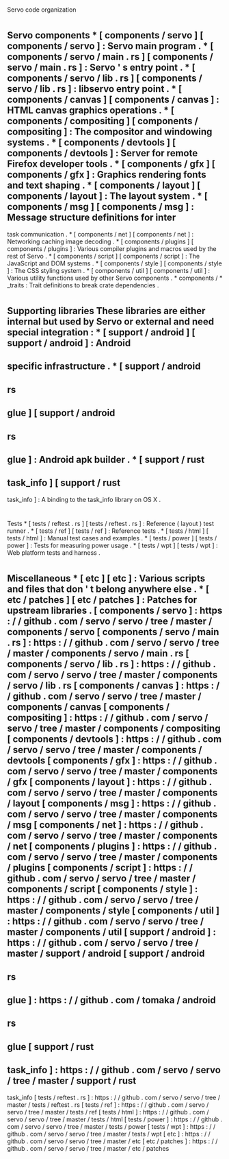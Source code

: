 #
Servo
code
organization
#
#
Servo
components
*
[
components
/
servo
]
[
components
/
servo
]
:
Servo
main
program
.
*
[
components
/
servo
/
main
.
rs
]
[
components
/
servo
/
main
.
rs
]
:
Servo
'
s
entry
point
.
*
[
components
/
servo
/
lib
.
rs
]
[
components
/
servo
/
lib
.
rs
]
:
libservo
entry
point
.
*
[
components
/
canvas
]
[
components
/
canvas
]
:
HTML
canvas
graphics
operations
.
*
[
components
/
compositing
]
[
components
/
compositing
]
:
The
compositor
and
windowing
systems
.
*
[
components
/
devtools
]
[
components
/
devtools
]
:
Server
for
remote
Firefox
developer
tools
.
*
[
components
/
gfx
]
[
components
/
gfx
]
:
Graphics
rendering
fonts
and
text
shaping
.
*
[
components
/
layout
]
[
components
/
layout
]
:
The
layout
system
.
*
[
components
/
msg
]
[
components
/
msg
]
:
Message
structure
definitions
for
inter
-
task
communication
.
*
[
components
/
net
]
[
components
/
net
]
:
Networking
caching
image
decoding
.
*
[
components
/
plugins
]
[
components
/
plugins
]
:
Various
compiler
plugins
and
macros
used
by
the
rest
of
Servo
.
*
[
components
/
script
]
[
components
/
script
]
:
The
JavaScript
and
DOM
systems
.
*
[
components
/
style
]
[
components
/
style
]
:
The
CSS
styling
system
.
*
[
components
/
util
]
[
components
/
util
]
:
Various
utility
functions
used
by
other
Servo
components
.
*
components
/
*
_traits
:
Trait
definitions
to
break
crate
dependencies
.
#
#
Supporting
libraries
These
libraries
are
either
internal
but
used
by
Servo
or
external
and
need
special
integration
:
*
[
support
/
android
]
[
support
/
android
]
:
Android
-
specific
infrastructure
.
*
[
support
/
android
-
rs
-
glue
]
[
support
/
android
-
rs
-
glue
]
:
Android
apk
builder
.
*
[
support
/
rust
-
task_info
]
[
support
/
rust
-
task_info
]
:
A
binding
to
the
task_info
library
on
OS
X
.
#
#
Tests
*
[
tests
/
reftest
.
rs
]
[
tests
/
reftest
.
rs
]
:
Reference
(
layout
)
test
runner
.
*
[
tests
/
ref
]
[
tests
/
ref
]
:
Reference
tests
.
*
[
tests
/
html
]
[
tests
/
html
]
:
Manual
test
cases
and
examples
.
*
[
tests
/
power
]
[
tests
/
power
]
:
Tests
for
measuring
power
usage
.
*
[
tests
/
wpt
]
[
tests
/
wpt
]
:
Web
platform
tests
and
harness
.
#
#
Miscellaneous
*
[
etc
]
[
etc
]
:
Various
scripts
and
files
that
don
'
t
belong
anywhere
else
.
*
[
etc
/
patches
]
[
etc
/
patches
]
:
Patches
for
upstream
libraries
.
[
components
/
servo
]
:
https
:
/
/
github
.
com
/
servo
/
servo
/
tree
/
master
/
components
/
servo
[
components
/
servo
/
main
.
rs
]
:
https
:
/
/
github
.
com
/
servo
/
servo
/
tree
/
master
/
components
/
servo
/
main
.
rs
[
components
/
servo
/
lib
.
rs
]
:
https
:
/
/
github
.
com
/
servo
/
servo
/
tree
/
master
/
components
/
servo
/
lib
.
rs
[
components
/
canvas
]
:
https
:
/
/
github
.
com
/
servo
/
servo
/
tree
/
master
/
components
/
canvas
[
components
/
compositing
]
:
https
:
/
/
github
.
com
/
servo
/
servo
/
tree
/
master
/
components
/
compositing
[
components
/
devtools
]
:
https
:
/
/
github
.
com
/
servo
/
servo
/
tree
/
master
/
components
/
devtools
[
components
/
gfx
]
:
https
:
/
/
github
.
com
/
servo
/
servo
/
tree
/
master
/
components
/
gfx
[
components
/
layout
]
:
https
:
/
/
github
.
com
/
servo
/
servo
/
tree
/
master
/
components
/
layout
[
components
/
msg
]
:
https
:
/
/
github
.
com
/
servo
/
servo
/
tree
/
master
/
components
/
msg
[
components
/
net
]
:
https
:
/
/
github
.
com
/
servo
/
servo
/
tree
/
master
/
components
/
net
[
components
/
plugins
]
:
https
:
/
/
github
.
com
/
servo
/
servo
/
tree
/
master
/
components
/
plugins
[
components
/
script
]
:
https
:
/
/
github
.
com
/
servo
/
servo
/
tree
/
master
/
components
/
script
[
components
/
style
]
:
https
:
/
/
github
.
com
/
servo
/
servo
/
tree
/
master
/
components
/
style
[
components
/
util
]
:
https
:
/
/
github
.
com
/
servo
/
servo
/
tree
/
master
/
components
/
util
[
support
/
android
]
:
https
:
/
/
github
.
com
/
servo
/
servo
/
tree
/
master
/
support
/
android
[
support
/
android
-
rs
-
glue
]
:
https
:
/
/
github
.
com
/
tomaka
/
android
-
rs
-
glue
[
support
/
rust
-
task_info
]
:
https
:
/
/
github
.
com
/
servo
/
servo
/
tree
/
master
/
support
/
rust
-
task_info
[
tests
/
reftest
.
rs
]
:
https
:
/
/
github
.
com
/
servo
/
servo
/
tree
/
master
/
tests
/
reftest
.
rs
[
tests
/
ref
]
:
https
:
/
/
github
.
com
/
servo
/
servo
/
tree
/
master
/
tests
/
ref
[
tests
/
html
]
:
https
:
/
/
github
.
com
/
servo
/
servo
/
tree
/
master
/
tests
/
html
[
tests
/
power
]
:
https
:
/
/
github
.
com
/
servo
/
servo
/
tree
/
master
/
tests
/
power
[
tests
/
wpt
]
:
https
:
/
/
github
.
com
/
servo
/
servo
/
tree
/
master
/
tests
/
wpt
[
etc
]
:
https
:
/
/
github
.
com
/
servo
/
servo
/
tree
/
master
/
etc
[
etc
/
patches
]
:
https
:
/
/
github
.
com
/
servo
/
servo
/
tree
/
master
/
etc
/
patches
